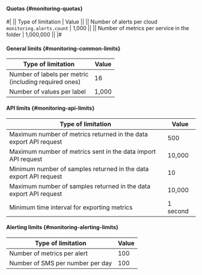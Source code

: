 #### Quotas {#monitoring-quotas}

#|
|| Type of limitation | Value ||
|| Number of alerts per cloud
`monitoring.alerts.count` | 1,000 ||
|| Number of metrics per service in the folder | 1,000,000 ||
|#

#### General limits {#monitoring-common-limits}
Type of limitation | Value
----- | -----
Number of labels per metric<br/>(including required ones) | 16
Number of values per label | 1,000

#### API limits {#monitoring-api-limits}
Type of limitation | Value
----- | -----
Maximum number of metrics returned in the data export API request | 500
Maximum number of metrics sent in the data import API request | 10,000
Minimum number of samples returned in the data export API request | 10
Maximum number of samples returned in the data export API request | 10,000
Minimum time interval for exporting metrics | 1 second

#### Alerting limits {#monitoring-alerting-limits}
Type of limitation | Value
----- | -----
Number of metrics per alert | 100
Number of SMS per number per day | 100